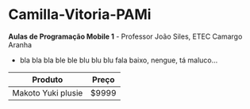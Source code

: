 # Camilla-Vitoria-PAMi

**Aulas de Programação Mobile 1** - Professor João Siles, ETEC Camargo Aranha

 - bla bla bla ble ble blu blu blu
 fala baixo, nengue, tá maluco...
 
|Produto  | Preço |
|--|--|
| Makoto Yuki plusie | $9999 |

